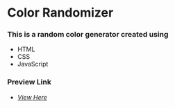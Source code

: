 # **Color Randomizer**

### This is a random color generator created using

- HTML
- CSS
- JavaScript


### Preview Link

- *[View Here](https://ayaskanta-dev-the-quotes.netlify.app/)*